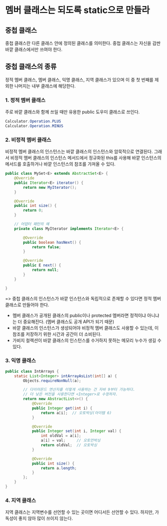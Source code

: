 # 멤버 클래스는 되도록 static으로 만들라
## 중첩 클래스
중첩 클래스란 다른 클래스 안에 정의된 클래스를 의미한다. 중첩 클래스는 자신을 감싼 바깥 클래스에서만 쓰여야 한다.

## 중첩 클래스의 종류
정적 멤버 클래스, 멤버 클래스, 익명 클래스, 지역 클래스가 있으며 이 중 첫 번째를 제외한 나머지는 내부 클래스에 해당한다.

### 1. 정적 멤버 클래스
   주로 바깥 클래스와 함께 쓰일 때만 유용한 public 도우미 클래스로 쓰인다.
~~~java
Calculator.Operation.PLUS
Calculator.Operation.MINUS
~~~

### 2. 비정적 멤버 클래스
비정적 멤버 클래스의 인스턴스는 바깥 클래스의 인스턴스와 암묵적으로 연결된다. 그래서 비정적 멤버 클래스의 인스턴스 메서드에서 
정규화된 this를 사용해 바깥 인스턴스의 메서드를 호출하거나 바깥 인스턴스의 참조를 가져올 수 있다.
~~~java
public class MySet<E> extends AbstractSet<E> {
    @Override
    public Iterator<E> iterator() {
        return new MyIterator();
    }

    @Override
    public int size() {
        return 0;
    }

    // 어댑터 패턴의 예
    private class MyIterator implements Iterator<E> {

        @Override
        public boolean hasNext() {
            return false;
        }

        @Override
        public E next() {
            return null;
        }
    }

}
~~~

=> 중첩 클래스의 인스턴스가 바깥 인스턴스와 독립적으로 존재할 수 있다면 정적 멤버 클래스로 만들어야 한다.
 - 멤버 클래스가 공개된 클래스의 public이나 protected 멤버라면 정적이냐 아니냐는 더 중요해진다. (멤버 클래스도 공개 API가 되기 때문)
 - 바깥 클래스의 인스턴스가 생성되어야 비정적 멤버 클래스도 사용할 수 있는데, 이 참조를 저장하기 위한 시간과 공간이 더 소비된다.
 - 가비지 컬렉션이 바깥 클래스의 인스턴스를 수거하지 못하는 메모리 누수가 생길 수 있다.

### 3. 익명 클래스
~~~java
public class IntArrays {
    static List<Integer> intArrayAsList(int[] a) {
        Objects.requireNonNull(a);

        // 다이아몬드 연산자를 이렇게 사용하는 건 자바 9부터 가능하다.
        // 더 낮은 버전을 사용한다면 <Integer>로 수정하자.
        return new AbstractList<>() {
            @Override
            public Integer get(int i) {
                return a[i];  // 오토박싱(아이템 6)
            }

            @Override
            public Integer set(int i, Integer val) {
                int oldVal = a[i];
                a[i] = val;     // 오토언박싱
                return oldVal;  // 오토박싱
            }

            @Override
            public int size() {
                return a.length;
            }
        };
    }
}
~~~

### 4. 지역 클래스
지역 클래스는 지역변수를 선언할 수 있는 곳이면 어디서든 선언할 수 있다. 하지만, 가독성이 좋지 않아 많이 쓰이지 않는다. 


